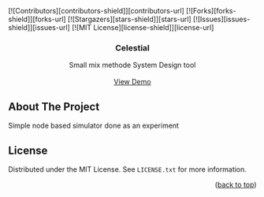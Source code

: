 <div id="top"></div>
[![Contributors][contributors-shield]][contributors-url]
[![Forks][forks-shield]][forks-url]
[![Stargazers][stars-shield]][stars-url]
[![Issues][issues-shield]][issues-url]
[![MIT License][license-shield]][license-url]

<br />
<div align="center">
  <!-- <a href="https://github.com/">
    <img src="images/logo.png" alt="Logo" width="80" height="80">
  </a> -->

  <h3 align="center">Celestial</h3>

  <p align="center">
    Small mix methode System Design tool
    <br />
    <!-- <a href="https://github.com/othneildrew/Best-README-Template"><strong>Explore the docs »</strong></a>
    <br /> -->
    <br />
    <a href="https://shuart.github.io/Celestial/">View Demo</a>
    <!-- ·
    <a href="https://github.com/othneildrew/Best-README-Template/issues">Report Bug</a>
    ·
    <a href="https://github.com/othneildrew/Best-README-Template/issues">Request Feature</a> -->
  </p>
</div>

## About The Project

Simple node based simulator done as an experiment

<!-- LICENSE -->
## License

Distributed under the MIT License. See `LICENSE.txt` for more information.

<p align="right">(<a href="#top">back to top</a>)</p>

<!-- MARKDOWN LINKS & IMAGES -->
<!-- https://www.markdownguide.org/basic-syntax/#reference-style-links -->
[contributors-shield]: https://img.shields.io/github/contributors/shuart/Celestial.svg?style=for-the-badge
[contributors-url]: https://github.com/shuart/Celestial/graphs/contributors
[forks-shield]: https://img.shields.io/github/forks/shuart/Celestial.svg?style=for-the-badge
[forks-url]: https://github.com/shuart/Celestial/network/members
[stars-shield]: https://img.shields.io/github/shuart/Celestial/repo_name.svg?style=for-the-badge
[stars-url]: https://github.com/shuart/Celestial/stargazers
[issues-shield]: https://img.shields.io/github/issues/shuart/Celestial.svg?style=for-the-badge
[issues-url]: https://github.com/shuart/Celestial/issues
[license-shield]: https://img.shields.io/github/license/shuart/Celestial.svg?style=for-the-badge
[license-url]: https://github.com/shuart/Celestial/blob/master/LICENSE.txt
[linkedin-shield]: https://img.shields.io/badge/-LinkedIn-black.svg?style=for-the-badge&logo=linkedin&colorB=555
[linkedin-url]: https://linkedin.com/in/linkedin_username
[product-screenshot]: images/screenshot.png